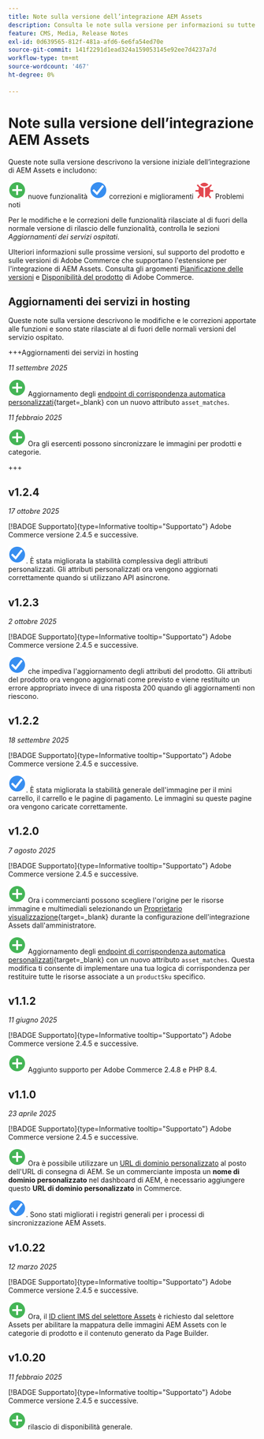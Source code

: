 ```yaml
---
title: Note sulla versione dell’integrazione AEM Assets
description: Consulta le note sulla versione per informazioni su tutte le versioni di Integrazione di AEM Assets.
feature: CMS, Media, Release Notes
exl-id: 0d639565-812f-481a-afd6-6e6fa54ed70e
source-git-commit: 141f2291d1ead324a159053145e92ee7d4237a7d
workflow-type: tm+mt
source-wordcount: '467'
ht-degree: 0%

---
```


# Note sulla versione dell’integrazione AEM Assets

Queste note sulla versione descrivono la versione iniziale dell’integrazione di AEM Assets e includono:

![Nuove](../assets/new.svg) nuove funzionalità
![Problema risolto](../assets/fix.svg) correzioni e miglioramenti
![Problema noto](../assets/bug.svg) Problemi noti

Per le modifiche e le correzioni delle funzionalità rilasciate al di fuori della normale versione di rilascio delle funzionalità, controlla le sezioni _Aggiornamenti dei servizi ospitati_.

Ulteriori informazioni sulle prossime versioni, sul supporto del prodotto e sulle versioni di Adobe Commerce che supportano l&#39;estensione per l&#39;integrazione di AEM Assets. Consulta gli argomenti [Pianificazione delle versioni](https://experienceleague.adobe.com/en/docs/commerce-operations/release/planning/schedule) e [Disponibilità del prodotto](https://experienceleague.adobe.com/en/docs/commerce-operations/release/product-availability) di Adobe Commerce.

## Aggiornamenti dei servizi in hosting

Queste note sulla versione descrivono le modifiche e le correzioni apportate alle funzioni e sono state rilasciate al di fuori delle normali versioni del servizio ospitato.

+++Aggiornamenti dei servizi in hosting

_11 settembre 2025_

![Nuovo problema](../assets/new.svg) Aggiornamento degli [endpoint di corrispondenza automatica personalizzati](https://experienceleague.adobe.com/en/docs/commerce/aem-assets-integration/synchronize/custom-match){target=_blank} con un nuovo attributo `asset_matches`.

_11 febbraio 2025_

![Nuovo problema](../assets/new.svg) Ora gli esercenti possono sincronizzare le immagini per prodotti e categorie.

+++

## v1.2.4

_17 ottobre 2025_

[!BADGE Supportato]{type=Informative tooltip="Supportato"} Adobe Commerce versione 2.4.5 e successive.

![È stato risolto il problema](../assets/fix.svg)<!-- Issue ACAP-1155 -->. È stata migliorata la stabilità complessiva degli attributi personalizzati. Gli attributi personalizzati ora vengono aggiornati correttamente quando si utilizzano API asincrone.

## v1.2.3

_2 ottobre 2025_

[!BADGE Supportato]{type=Informative tooltip="Supportato"} Adobe Commerce versione 2.4.5 e successive.

![È stato risolto un problema](../assets/fix.svg)<!-- Issue ACAP-1135 --> che impediva l&#39;aggiornamento degli attributi del prodotto. Gli attributi del prodotto ora vengono aggiornati come previsto e viene restituito un errore appropriato invece di una risposta 200 quando gli aggiornamenti non riescono.

## v1.2.2

_18 settembre 2025_

[!BADGE Supportato]{type=Informative tooltip="Supportato"} Adobe Commerce versione 2.4.5 e successive.

![È stato risolto il problema](../assets/fix.svg)<!-- Issue ACAP-1110 -->. È stata migliorata la stabilità generale dell&#39;immagine per il mini carrello, il carrello e le pagine di pagamento. Le immagini su queste pagine ora vengono caricate correttamente.

## v1.2.0

_7 agosto 2025_

[!BADGE Supportato]{type=Informative tooltip="Supportato"} Adobe Commerce versione 2.4.5 e successive.

![Nuovo problema](../assets/new.svg)<!-- Issue ACAP-1018 --> Ora i commercianti possono scegliere l&#39;origine per le risorse immagine e multimediali selezionando un [Proprietario visualizzazione](https://experienceleague.adobe.com/en/docs/commerce/aem-assets-integration/get-started/setup-synchronization){target=_blank} durante la configurazione dell&#39;integrazione Assets dall&#39;amministratore.

![Nuovo problema](../assets/new.svg)<!-- Issue ACAP-1078 --> Aggiornamento degli [endpoint di corrispondenza automatica personalizzati](https://experienceleague.adobe.com/en/docs/commerce/aem-assets-integration/synchronize/custom-match){target=_blank} con un nuovo attributo `asset_matches`. Questa modifica ti consente di implementare una tua logica di corrispondenza per restituire tutte le risorse associate a un `productSku` specifico.

## v1.1.2

_11 giugno 2025_

[!BADGE Supportato]{type=Informative tooltip="Supportato"} Adobe Commerce versione 2.4.5 e successive.

![Nuovo problema](../assets/new.svg)<!-- Issue ACAP-1041 --> Aggiunto supporto per Adobe Commerce 2.4.8 e PHP 8.4.

## v1.1.0

_23 aprile 2025_

[!BADGE Supportato]{type=Informative tooltip="Supportato"} Adobe Commerce versione 2.4.5 e successive.

![Nuovo problema](../assets/new.svg)<!-- Issue ACAP-955 --> Ora è possibile utilizzare un [URL di dominio personalizzato](https://experienceleague.adobe.com/en/docs/commerce/aem-assets-integration/get-started/setup-synchronization#optional-configure-the-custom-domain-url) al posto dell&#39;URL di consegna di AEM. Se un commerciante imposta un **nome di dominio personalizzato** nel dashboard di AEM, è necessario aggiungere questo **URL di dominio personalizzato** in Commerce.

![È stato risolto il problema](../assets/fix.svg)<!-- Issue ACAP-987 -->. Sono stati migliorati i registri generali per i processi di sincronizzazione AEM Assets.

## v1.0.22

_12 marzo 2025_

[!BADGE Supportato]{type=Informative tooltip="Supportato"} Adobe Commerce versione 2.4.5 e successive.

![Nuovo problema](../assets/new.svg)<!-- Issue ACAP-xx --> Ora, il [ID client IMS del selettore Assets](https://experienceleague.adobe.com/en/docs/commerce/aem-assets-integration/get-started/setup-synchronization) è richiesto dal selettore Assets per abilitare la mappatura delle immagini AEM Assets con le categorie di prodotto e il contenuto generato da Page Builder.

## v1.0.20

_11 febbraio 2025_

[!BADGE Supportato]{type=Informative tooltip="Supportato"} Adobe Commerce versione 2.4.5 e successive.

![Nuovo](../assets/new.svg)<!-- Issue ACAP-xx --> rilascio di disponibilità generale.
